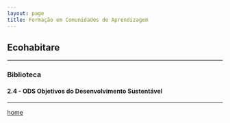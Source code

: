 ```yaml
---
layout: page
title: Formação em Comunidades de Aprendizagem
---
```

## Ecohabitare
---
### Biblioteca  


#### 2.4  - ODS Objetivos do Desenvolvimento Sustentável



---
[home](https://itxesco.github.io)
